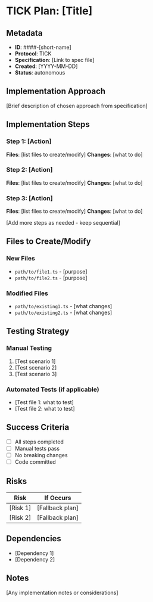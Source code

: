 # TICK Plan: [Title]

## Metadata
- **ID**: ####-[short-name]
- **Protocol**: TICK
- **Specification**: [Link to spec file]
- **Created**: [YYYY-MM-DD]
- **Status**: autonomous

## Implementation Approach
[Brief description of chosen approach from specification]

## Implementation Steps

### Step 1: [Action]
**Files**: [list files to create/modify]
**Changes**: [what to do]

### Step 2: [Action]
**Files**: [list files to create/modify]
**Changes**: [what to do]

### Step 3: [Action]
**Files**: [list files to create/modify]
**Changes**: [what to do]

[Add more steps as needed - keep sequential]

## Files to Create/Modify

### New Files
- `path/to/file1.ts` - [purpose]
- `path/to/file2.ts` - [purpose]

### Modified Files
- `path/to/existing1.ts` - [what changes]
- `path/to/existing2.ts` - [what changes]

## Testing Strategy

### Manual Testing
1. [Test scenario 1]
2. [Test scenario 2]
3. [Test scenario 3]

### Automated Tests (if applicable)
- [Test file 1: what to test]
- [Test file 2: what to test]

## Success Criteria
- [ ] All steps completed
- [ ] Manual tests pass
- [ ] No breaking changes
- [ ] Code committed

## Risks
| Risk | If Occurs |
|------|-----------|
| [Risk 1] | [Fallback plan] |
| [Risk 2] | [Fallback plan] |

## Dependencies
- [Dependency 1]
- [Dependency 2]

## Notes
[Any implementation notes or considerations]
